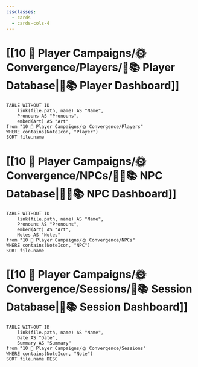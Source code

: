 ```yaml
---
cssclasses:
  - cards
  - cards-cols-4
---
```


# [[10 🧙 Player Campaigns/🌞 Convergence/Players/🧙📚 Player Database|🧙📚 Player Dashboard]]
```dataview
TABLE WITHOUT ID 
	link(file.path, name) AS "Name", 
	Pronouns AS "Pronouns",
	embed(Art) AS "Art"
from "10 🧙 Player Campaigns/🌞 Convergence/Players"
WHERE contains(NoteIcon, "Player")
SORT file.name
```

# [[10 🧙 Player Campaigns/🌞 Convergence/NPCs/👨‍🌾📚 NPC Database|👨‍🌾📚 NPC Dashboard]]
```dataview
TABLE WITHOUT ID 
	link(file.path, name) AS "Name", 
	Pronouns AS "Pronouns",
	embed(Art) AS "Art",
	Notes AS "Notes"
from "10 🧙 Player Campaigns/🌞 Convergence/NPCs"
WHERE contains(NoteIcon, "NPC")
SORT file.name
```

# [[10 🧙 Player Campaigns/🌞 Convergence/Sessions/🧻📚 Session Database|🧻📚 Session Dashboard]]
```dataview
TABLE WITHOUT ID 
	link(file.path, name) AS "Name", 
	Date AS "Date",
	Summary AS "Summary"
from "10 🧙 Player Campaigns/🌞 Convergence/Sessions"
WHERE contains(NoteIcon, "Note")
SORT file.name DESC
```
